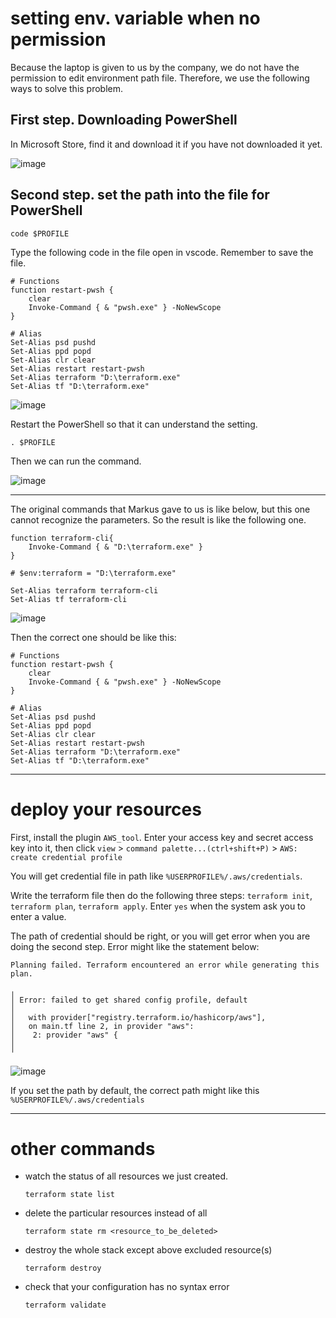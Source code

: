 # setting env. variable when no permission
Because the laptop is given to us by the company, we do not have the permission to edit environment path file. Therefore, we use the following ways to solve this problem.

## First step. Downloading PowerShell 
In Microsoft Store, find it and download it if you have not downloaded it yet.

![image](https://hackmd.io/_uploads/H17sbzMdR.png)

## Second step. set the path into the file for PowerShell

```=
code $PROFILE
```
Type the following code in the file open in vscode. Remember to save the file.
```tf=
# Functions
function restart-pwsh {
    clear
    Invoke-Command { & "pwsh.exe" } -NoNewScope
}

# Alias
Set-Alias psd pushd
Set-Alias ppd popd
Set-Alias clr clear
Set-Alias restart restart-pwsh
Set-Alias terraform "D:\terraform.exe"
Set-Alias tf "D:\terraform.exe"
```
![image](https://hackmd.io/_uploads/Sk_bXffuR.png)

Restart the PowerShell so that it can understand the setting.

```=
. $PROFILE
```
Then we can run the command.

![image](https://hackmd.io/_uploads/ryV2GfMuR.png)


---
The original commands that Markus gave to us is like below, but this one cannot recognize the parameters. So the result is like the following one. 
```tf=
function terraform-cli{
    Invoke-Command { & "D:\terraform.exe" }
}
 
# $env:terraform = "D:\terraform.exe"

Set-Alias terraform terraform-cli
Set-Alias tf terraform-cli
```
![image](https://hackmd.io/_uploads/Bk3CeffdA.png)


Then the correct one should be like this:

```tf=
# Functions
function restart-pwsh {
    clear
    Invoke-Command { & "pwsh.exe" } -NoNewScope
}

# Alias
Set-Alias psd pushd
Set-Alias ppd popd
Set-Alias clr clear
Set-Alias restart restart-pwsh
Set-Alias terraform "D:\terraform.exe"
Set-Alias tf "D:\terraform.exe"
```

---
# deploy your resources
First, install the plugin `AWS_tool`. Enter your access key and secret access key into it, then click `view` > `command palette...(ctrl+shift+P)` > `AWS: create credential profile`

You will get credential file in path like `%USERPROFILE%/.aws/credentials`.

Write the terraform file then do the following three steps: `terraform init`, `terraform plan`, `terraform apply`. Enter `yes` when the system ask you to enter a value.

The path of credential should be right, or you will get error when you are doing the second step. Error might like the statement below:
```=
Planning failed. Terraform encountered an error while generating this plan.

╷
│ Error: failed to get shared config profile, default
│
│   with provider["registry.terraform.io/hashicorp/aws"],
│   on main.tf line 2, in provider "aws":
│    2: provider "aws" {
│
╵
```
![image](https://hackmd.io/_uploads/HyS3I4MOA.png)

If you set the path by default, the correct path might like this `%USERPROFILE%/.aws/credentials`

---
# other commands
- watch the status of all resources we just created.
    ```sh=
    terraform state list
    ```
- delete the particular resources instead of all
    ```sh=
    terraform state rm <resource_to_be_deleted>
    ```
-  destroy the whole stack except above excluded resource(s)
    ```sh=
    terraform destroy
    ```
- check that your configuration has no syntax error
    ```sh=
    terraform validate
    ```